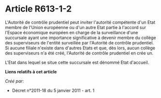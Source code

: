 # Article R613-1-2

L'Autorité de contrôle prudentiel peut inviter l'autorité compétente d'un Etat membre de l'Union européenne ou d'un autre
Etat partie à l'accord sur l'Espace économique européen en charge de la surveillance d'une succursale ayant une importance
significative à devenir membre du collège des superviseurs de l'entité surveillée par l'Autorité de contrôle prudentiel. Si
aucune filiale n'existe dans d'autres Etats et que, dès lors, aucun collège des superviseurs n'a été créé, l'Autorité de
contrôle prudentiel en crée un. 

L'Etat dans lequel se situe cette succursale est dénommé Etat d'accueil.

**Liens relatifs à cet article**

_Créé par_:

  - Décret n°2011-18 du 5 janvier 2011 - art. 1
